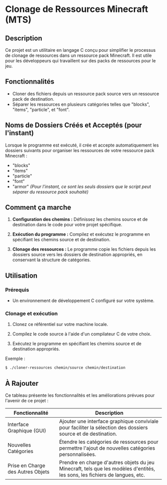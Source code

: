 # Clonage de Ressources Minecraft (MTS)

## Description

Ce projet est un utilitaire en langage C conçu pour simplifier le processus de clonage de ressources dans un ressource pack Minecraft. Il est utile pour les développeurs qui travaillent sur des packs de ressources pour le jeu.

## Fonctionnalités

- Cloner des fichiers depuis un ressource pack source vers un ressource pack de destination.
- Séparer les ressources en plusieurs catégories telles que "blocks", "items", "particle", et "font".

## Noms de Dossiers Créés et Acceptés (pour l'instant)

Lorsque le programme est exécuté, il crée et accepte automatiquement les dossiers suivants pour organiser les ressources de votre ressource pack Minecraft :

- "blocks"
- "items"
- "particle"
- "font"
- "armor"
*(Pour l'instant, ce sont les seuls dossiers que le script peut séparer du ressource pack souhaité)*

## Comment ça marche

1. **Configuration des chemins :** Définissez les chemins source et de destination dans le code pour votre projet spécifique.

2. **Exécution du programme :** Compilez et exécutez le programme en spécifiant les chemins source et de destination.

3. **Clonage des ressources :** Le programme copie les fichiers depuis les dossiers source vers les dossiers de destination appropriés, en conservant la structure de catégories.

## Utilisation

### Prérequis

- Un environnement de développement C configuré sur votre système.

### Clonage et exécution

1. Clonez ce référentiel sur votre machine locale.

2. Compilez le code source à l'aide d'un compilateur C de votre choix.

3. Exécutez le programme en spécifiant les chemins source et de destination appropriés.

Exemple :

```bash
$ ./cloner-ressources chemin/source chemin/destination
```

## À Rajouter

Ce tableau présente les fonctionnalités et les améliorations prévues pour l'avenir de ce projet :

| Fonctionnalité           | Description                                                                                              |
|--------------------------|----------------------------------------------------------------------------------------------------------|
| Interface Graphique (GUI)| Ajouter une interface graphique conviviale pour faciliter la sélection des dossiers source et de destination.   |
| Nouvelles Catégories     | Étendre les catégories de ressources pour permettre l'ajout de nouvelles catégories personnalisées.     |
| Prise en Charge des Autres Objets | Prendre en charge d'autres objets du jeu Minecraft, tels que les modèles d'entités, les sons, les fichiers de langues, etc. |

